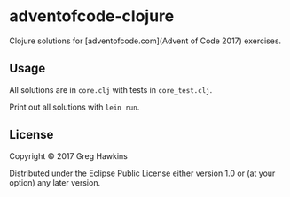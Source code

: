# adventofcode-clojure

Clojure solutions for [adventofcode.com](Advent of Code 2017) exercises.

## Usage

All solutions are in `core.clj` with tests in `core_test.clj`.

Print out all solutions with `lein run`.

## License

Copyright © 2017 Greg Hawkins

Distributed under the Eclipse Public License either version 1.0 or (at
your option) any later version.
